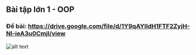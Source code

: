 
## Bài tập lớn 1 - OOP
 
### Đề bài: https://drive.google.com/file/d/1Y9qAYIIdH1FTF2ZyjH-Nl-ieA3u0Cmjl/view
 
![alt text](https://github.com/ducan3007/temp/blob/master/DIctionary1/src/Demo-Dictionary-19020202.png)



